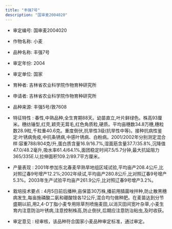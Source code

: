 ```yaml
---
title: "丰强7号"
description: "国审麦2004020"
---
```

* 审定编号:  国审麦2004020

*  作物名称:  小麦

*  品种名称:  丰强7号

*  审定年份:  2004

*  审定单位:  国家

* 育种者:  吉林省农业科学院作物育种研究所

*  申请者:  吉林省农业科学院作物育种研究所

*  品种来源:  丰强5号/敦7608

*  特征特性 : 
春性,中熟品种,全生育期88天。幼苗直立,叶片鲜绿色。株高93厘米。穗纺锤型,红壳,颖壳无茸毛,红色角质粒,硬质。平均亩穗数34.8万穗,穗粒数28.9粒,千粒重40.6克。重度倒伏,抗旱性3级(抗旱性中等)。接种抗病性鉴定:叶锈病免疫,中抗条锈病,中感叶锈病、白粉病。2001/2002年分别测定混合样:容重788/804克/升,蛋白质含量16.9/16.7%,湿面筋含量37.7/35.8%,沉降值47.0/48.2毫升,吸水率61.4/64.1%,面团稳定时间7.5/5.7分钟,最大抗延阻力365/335E.U,拉伸面积109.2/89.7平方厘米。
 
*  产量表现 : 
2001年参加东北春麦早熟旱地组区域试验,平均亩产208.4公斤,比对照辽春9号增产12.2%;2002年续试,平均亩产280.8公斤,比对照辽春9号增产5.3%。2003年生产试验平均亩产261.9公斤,比对照辽春9号增产3.2%。

*  栽培技术要点 : 
4月5日前后播种,亩保苗30万株,播前用腈菌唑拌种,防止散黑穗病发生,每亩施磷酸二氨和硼酸铵各12公斤,混合均匀做种肥。在麦苗达到分节盛期以前,用2,4-D丁脂小麦专用除草剂喷施麦田,以消灭田间宽叶杂草,小麦生育内注意防治叶锈病,注意控制株高,防止倒伏,后期应注意防治粘虫,及时收获。

*  审定意见 : 
经审核，该品种符合国家小麦品种审定标准，通过审定。
